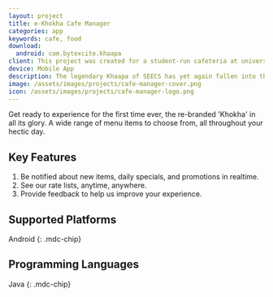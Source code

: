 ```yaml
---
layout: project
title: e-Khokha Cafe Manager
categories: app
keywords: cafe, food
download:
  android: com.bytexcite.khaapa
client: This project was created for a student-run cafeteria at university, the Khaapa at NUST-SEECS.
device: Mobile App
description: The legendary Khaapa of SEECS has yet again fallen into the hands of the SE batch and this time it's SE5B.
image: /assets/images/projects/cafe-manager-cover.png
icon: /assets/images/projects/cafe-manager-logo.png
---
```


Get ready to experience for the first time ever, the re-branded 'Khokha' in all its glory. A wide range of menu items to choose from, all throughout your hectic day.

## Key Features

1. Be notified about new items, daily specials, and promotions in realtime.
2. See our rate lists, anytime, anywhere.
3. Provide feedback to help us improve your experience.

## Supported Platforms

Android {: .mdc-chip}

## Programming Languages

Java {: .mdc-chip}

